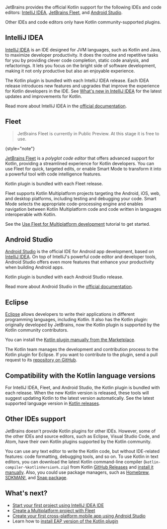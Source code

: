 [//]: # (title: IDEs for Kotlin development)
[//]: # (description: JetBrains provides official Kotlin IDE support for IntelliJ IDEA, Fleet, and Android Studio.)

JetBrains provides the official Kotlin support for the following IDEs and code editors:
[IntelliJ IDEA](#intellij-idea), [JetBrains Fleet](#fleet), and [Android Studio](#android-studio).

Other IDEs and code editors only have Kotlin community-supported plugins.

## IntelliJ IDEA

[IntelliJ IDEA](https://www.jetbrains.com/idea/download/) is an IDE designed for JVM languages, such as Kotlin and Java,
to maximize developer productivity.
It does the routine and repetitive tasks for you by providing clever code completion, static code analysis, and refactorings. 
It lets you focus on the bright side of software development, making it not only productive but also an enjoyable experience.

The Kotlin plugin is bundled with each IntelliJ IDEA release.
Each IDEA release introduces new features and upgrades that improve the experience for Kotlin developers in the IDE.
See [What's new in IntelliJ IDEA](https://www.jetbrains.com/idea/whatsnew/) for the latest updates and improvements for Kotlin.

Read more about IntelliJ IDEA in the [official documentation](https://www.jetbrains.com/help/idea/discover-intellij-idea.html).

## Fleet

> JetBrains Fleet is currently in Public Preview. At this stage it is free to use.
> 
{style="note"}

[JetBrains Fleet](https://www.jetbrains.com/fleet/) is a _polyglot code editor_ that offers advanced support for Kotlin,
providing a streamlined experience for Kotlin developers. You can use Fleet for quick, targeted edits,
or enable Smart Mode to transform it into a powerful tool with code intelligence features.

Kotlin plugin is bundled with each Fleet release.

Fleet supports Kotlin Multiplatform projects targeting the Android, iOS, web, and desktop platforms,
including testing and debugging your code. Smart Mode selects the appropriate code-processing engine
and enables navigation between Kotlin Multiplatform code and code written in languages interoperable with Kotlin.

See the [Use Fleet for Multiplatform development](https://www.jetbrains.com/help/kotlin-multiplatform-dev/fleet.html) tutorial to get started.

## Android Studio

[Android Studio](https://developer.android.com/studio) is the official IDE for Android app development,
based on [IntelliJ IDEA](https://www.jetbrains.com/idea/). 
On top of IntelliJ's powerful code editor and developer tools, Android Studio offers even more features that enhance your productivity when building Android apps.

Kotlin plugin is bundled with each Android Studio release.

Read more about Android Studio in the [official documentation](https://developer.android.com/studio/intro).

## Eclipse

[Eclipse](https://eclipseide.org/release/) allows developers to write their applications in different programming languages,
including Kotlin. It also has the Kotlin plugin: originally developed by JetBrains,
now the Kotlin plugin is supported by the Kotlin community contributors.

You can install the [Kotlin plugin manually from the Marketplace](https://marketplace.eclipse.org/content/kotlin-plugin-eclipse).

The Kotlin team manages the development and contribution process to the Kotlin plugin for Eclipse.
If you want to contribute to the plugin, send a pull request to its [repository on GitHub](https://github.com/Kotlin/kotlin-eclipse).

## Compatibility with the Kotlin language versions

For IntelliJ IDEA, Fleet, and Android Studio, the Kotlin plugin is bundled with each release.
When the new Kotlin version is released, these tools will suggest updating Kotlin to the latest version automatically.
See the latest supported language version in [Kotlin releases](releases.md#ide-support).

## Other IDEs support

JetBrains doesn't provide Kotlin plugins for other IDEs.
However, some of the other IDEs and source editors, such as Eclipse, Visual Studio Code, and Atom, have their own Kotlin plugins supported by the Kotlin community.

You can use any text editor to write the Kotlin code, but without IDE-related features: code formatting, debugging tools, and so on.
To use Kotlin in text editors, you can download the latest Kotlin command-line compiler (`kotlin-compiler-%kotlinVersion%.zip`) from Kotlin [GitHub Releases](%kotlinLatestUrl%) and [install it manually](command-line.md#manual-install).
Also, you could use package managers, such as [Homebrew](command-line.md#homebrew), [SDKMAN!](command-line.md#sdkman), and [Snap package](command-line.md#snap-package).

## What's next?

* [Start your first project using IntelliJ IDEA IDE](jvm-get-started.md)
* [Create a Multiplatform project with Fleet](https://www.jetbrains.com/help/kotlin-multiplatform-dev/fleet.html)
* [Create your first cross-platform mobile app using Android Studio](https://www.jetbrains.com/help/kotlin-multiplatform-dev/multiplatform-create-first-app.html)
* Learn how to [install EAP version of the Kotlin plugin](install-eap-plugin.md)